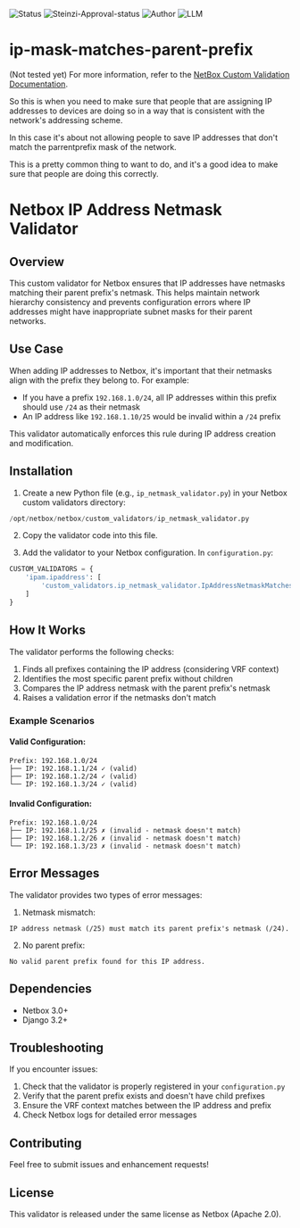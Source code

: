 ![Status](https://img.shields.io/badge/status-not%20tested-red)
![Steinzi-Approval-status](https://img.shields.io/badge/Steinzi--Approval--status-not%20reviewed-orange)
![Author](https://img.shields.io/badge/BasedOnChat-Jogi%20Hofmüller-blue)
![LLM](https://img.shields.io/badge/LLM-code-yellow)

# ip-mask-matches-parent-prefix
(Not tested yet)
For more information, refer to the [NetBox Custom Validation Documentation](https://netboxlabs.com/docs/netbox/en/stable/customization/custom-validation/).


So this is when you need to make sure that people that are assigning IP addresses to devices are doing so in a way that is consistent with the network's addressing scheme.

In this case it's about not allowing people to save IP addresses that don't match the parrentprefix mask of the network.

This is a pretty common thing to want to do, and it's a good idea to make sure that people are doing this correctly.

# Netbox IP Address Netmask Validator

## Overview
This custom validator for Netbox ensures that IP addresses have netmasks matching their parent prefix's netmask. This helps maintain network hierarchy consistency and prevents configuration errors where IP addresses might have inappropriate subnet masks for their parent networks.

## Use Case
When adding IP addresses to Netbox, it's important that their netmasks align with the prefix they belong to. For example:
- If you have a prefix `192.168.1.0/24`, all IP addresses within this prefix should use `/24` as their netmask
- An IP address like `192.168.1.10/25` would be invalid within a `/24` prefix

This validator automatically enforces this rule during IP address creation and modification.

## Installation

1. Create a new Python file (e.g., `ip_netmask_validator.py`) in your Netbox custom validators directory:
```python
/opt/netbox/netbox/custom_validators/ip_netmask_validator.py
```

2. Copy the validator code into this file.

3. Add the validator to your Netbox configuration. In `configuration.py`:
```python
CUSTOM_VALIDATORS = {
    'ipam.ipaddress': [
        'custom_validators.ip_netmask_validator.IpAddressNetmaskMatchesPrefixNetmask'
    ]
}
```

## How It Works

The validator performs the following checks:
1. Finds all prefixes containing the IP address (considering VRF context)
2. Identifies the most specific parent prefix without children
3. Compares the IP address netmask with the parent prefix's netmask
4. Raises a validation error if the netmasks don't match

### Example Scenarios

#### Valid Configuration:
```
Prefix: 192.168.1.0/24
├── IP: 192.168.1.1/24 ✓ (valid)
├── IP: 192.168.1.2/24 ✓ (valid)
└── IP: 192.168.1.3/24 ✓ (valid)
```

#### Invalid Configuration:
```
Prefix: 192.168.1.0/24
├── IP: 192.168.1.1/25 ✗ (invalid - netmask doesn't match)
├── IP: 192.168.1.2/26 ✗ (invalid - netmask doesn't match)
└── IP: 192.168.1.3/23 ✗ (invalid - netmask doesn't match)
```

## Error Messages

The validator provides two types of error messages:

1. Netmask mismatch:
```
IP address netmask (/25) must match its parent prefix's netmask (/24).
```

2. No parent prefix:
```
No valid parent prefix found for this IP address.
```

## Dependencies
- Netbox 3.0+
- Django 3.2+

## Troubleshooting

If you encounter issues:

1. Check that the validator is properly registered in your `configuration.py`
2. Verify that the parent prefix exists and doesn't have child prefixes
3. Ensure the VRF context matches between the IP address and prefix
4. Check Netbox logs for detailed error messages

## Contributing

Feel free to submit issues and enhancement requests!

## License

This validator is released under the same license as Netbox (Apache 2.0).